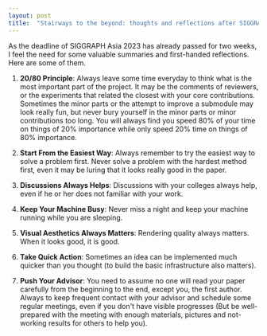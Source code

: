 ```yaml
---
layout: post
title:  "Stairways to the beyond: thoughts and reflections after SIGGRAPH Asia 2023"
---
```


As the deadline of SIGGRAPH Asia 2023 has already passed for two weeks, I feel the need for some valuable summaries and first-handed reflections. Here are some of them.  

1. **20/80 Principle**: Always leave some time everyday to think what is the most important part of the project. It may be the comments of reviewers, or the experiments that related the closest with your core contributions. Sometimes the minor parts or the attempt to improve a submodule may look really fun, but never bury yourself in the minor parts or minor contributions too long. You will always find you speed 80% of your time on things of 20% importance while only speed 20% time on things of 80% importance. 

2. **Start From the Easiest Way**: Always remember to try the easiest way to solve a problem first. Never solve a problem with the hardest method first, even it may be luring that it looks really good in the paper.  

3. **Discussions Always Helps**: Discussions with your colleges always help, even if he or her does not familiar with your work. 

4. **Keep Your Machine Busy**: Never miss a night and keep your machine running while you are sleeping.  

5. **Visual Aesthetics Always Matters**: Rendering quality always matters. When it looks good, it is good. 

6. **Take Quick Action**: Sometimes an idea can be implemented much quicker than you thought (to build the basic infrastructure also matters). 

7. **Push Your Advisor**: You need to assume no one will read your paper carefully from the beginning to the end, except you, the first author. Always to keep frequent contact with your advisor and schedule some regular meetings, even if you don't have visible progresses (But be well-prepared with the meeting with enough materials, pictures and not-working results for others to help you). 

